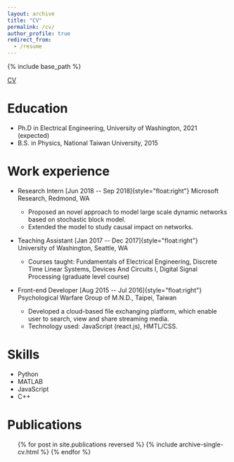 ```yaml
---
layout: archive
title: "CV"
permalink: /cv/
author_profile: true
redirect_from:
  - /resume
---
```


{% include base_path %}

[CV](https://yuchaz.github.io/files/resume.pdf)

Education
======
* Ph.D in Electrical Engineering, University of Washington, 2021 (expected)
* B.S. in Physics, National Taiwan University, 2015

Work experience
======
* Research Intern [Jun 2018 -- Sep 2018]{style="float:right"}
  Microsoft Research, Redmond, WA
  * Proposed an novel approach to model large scale dynamic networks based on stochastic block model.
  * Extended the model to study causal impact on networks.

* Teaching Assistant [Jan 2017 -- Dec 2017]{style="float:right"}
  University of Washington, Seattle, WA
  * Courses taught: Fundamentals of Electrical Engineering, Discrete Time Linear Systems, Devices And Circuits I, Digital Signal Processing (graduate level course)

* Front-end Developer [Aug 2015 -- Jul 2016]{style="float:right"}
  Psychological Warfare Group of M.N.D., Taipei, Taiwan
  * Developed a cloud-based file exchanging platform, which enable user to search, view and share streaming media.
  * Technology used: JavaScript (react.js), HMTL/CSS.

Skills
======
* Python
* MATLAB
* JavaScript
* C++


Publications
======
  <ul>{% for post in site.publications reversed %}
    {% include archive-single-cv.html %}
  {% endfor %}</ul>
